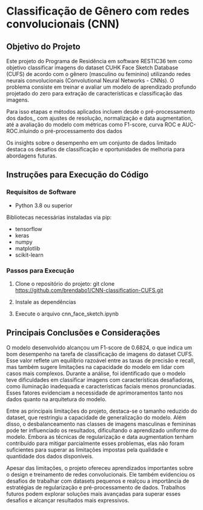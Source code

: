 # Classificação de Gênero com redes convolucionais (CNN)

## Objetivo do Projeto

Este projeto do Programa de Residência em software RESTIC36 tem como objetivo classificar imagens do dataset CUHK Face Sketch Database (CUFS) de acordo com o gênero (masculino ou feminino) utilizando redes neurais convolucionais (Convolutional Neural Networks - CNNs). O problema consiste em treinar e avaliar um modelo de aprendizado profundo projetado do zero para extração de características e classificação das imagens. 

Para isso etapas e métodos aplicados incluem desde o pré-processamento dos dados,, com ajustes de resolução, normalização e data augmentation, até a avaliação do modelo com métricas como F1-score, curva ROC e AUC-ROC.inluindo o pré-processamento dos dados

Os insights sobre o desempenho em um conjunto de dados limitado destaca os desafios de classificação e oportunidades de melhoria para abordagens futuras.


## Instruções para Execução do Código
### Requisitos de Software
- Python 3.8 ou superior

Bibliotecas necessárias instaladas via pip:
- tensorflow
- keras
- numpy
- matplotlib
- scikit-learn

### Passos para Execução
1. Clone o repositório do projeto: git clone https://github.com/brendabo1/CNN-classification-CUFS.git

2. Instale as dependências

3. Execute o arquivo cnn_face_sketch.ipynb

## Principais Conclusões e Considerações
O modelo desenvolvido alcançou um F1-score de 0.6824, o que indica um bom desempenho na tarefa de classificação de imagens do dataset CUFS. Esse valor reflete um equilíbrio razoável entre as taxas de precisão e recall, mas também sugere limitações na capacidade do modelo em lidar com casos mais complexos. Durante a análise, foi identificado que o modelo teve dificuldades em classificar imagens com características desafiadoras, como iluminação inadequada e características faciais menos pronunciadas. Esses fatores evidenciam a necessidade de aprimoramentos tanto nos dados quanto na arquitetura do modelo.

Entre as principais limitações do projeto, destaca-se o tamanho reduzido do dataset, que restringiu a capacidade de generalização do modelo. Além disso, o desbalanceamento nas classes de imagens masculinas e femininas pode ter influenciado os resultados, dificultando o aprendizado uniforme do modelo. Embora as técnicas de regularização e data augmentation tenham contribuído para mitigar parcialmente esses problemas, elas não foram suficientes para superar as limitações impostas pela qualidade e quantidade dos dados disponíveis.

Apesar das limitações, o projeto ofereceu aprendizados importantes sobre o design e treinamento de redes convolucionais. Ele também evidenciou os desafios de trabalhar com datasets pequenos e realçou a importância de estratégias de regularização e pré-processamento de dados. Trabalhos futuros podem explorar soluções mais avançadas para superar esses desafios e alcançar resultados mais expressivos.


